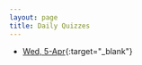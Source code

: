 ```yaml
---
layout: page
title: Daily Quizzes
---
```

<!--
-->

* [Wed, 5-Apr](https://goo.gl/forms/wNwv80VAgsS28LB02){:target="_blank"}
